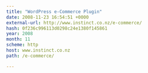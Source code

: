 ```yaml
---
title: "WordPress e-Commerce Plugin"
date: 2008-11-23 16:54:51 +0000
external-url: http://www.instinct.co.nz/e-commerce/
hash: 0f236c996113d0298c24e1380f145861
year: 2008
month: 11
scheme: http
host: www.instinct.co.nz
path: /e-commerce/

---
```



